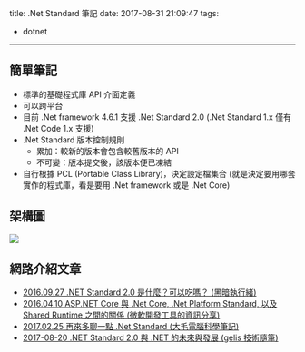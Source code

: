 title: .Net Standard 筆記
date: 2017-08-31 21:09:47
tags:
- dotnet
---

## 簡單筆記

- 標準的基礎程式庫 API 介面定義
- 可以跨平台
- 目前 .Net framework 4.6.1 支援 .Net Standard 2.0 (.Net Standard 1.x 僅有 .Net Code 1.x 支援)
- .Net Standard 版本控制規則
  - 累加：較新的版本會包含較舊版本的 API
  - 不可變：版本提交後，該版本便已凍結
- 自行根據 PCL (Portable Class Library)，決定設定檔集合 (就是決定要用哪套實作的程式庫，看是要用 .Net framework 或是 .Net Core)

## 架構圖

![](https://docs.microsoft.com/zh-tw/dotnet/standard/media/components.png)

## 網路介紹文章

- [2016.09.27 .NET Standard 2.0 是什麼？可以吃嗎？ (黑暗執行緒)](http://blog.darkthread.net/post-2016-09-27-net-standard-2-0.aspx)
- [2016.04.10 ASP.NET Core 與 .Net Core, .Net Platform Standard, 以及 Shared Runtime 之間的關係 (微軟開發工具的資訊分享)](https://dotblogs.com.tw/aspnetshare/2016/04/10/20160409-netcore-netstandard)
- [2017.02.25 再來多聊一點 .Net Standard (大毛電腦科學筆記)](http://bruceyclee.tw/2017/02/25/netstandard/)
- [2017-08-20 .NET Standard 2.0 與 .NET 的未來與發展 (gelis 技術隨筆)](https://dotblogs.com.tw/gelis/2017/08/20/143437)

